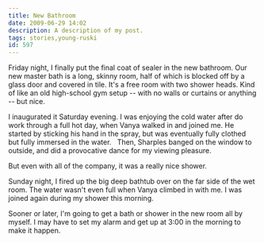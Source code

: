 ```yaml
---
title: New Bathroom
date: 2009-06-29 14:02
description: A description of my post.
tags: stories,young-ruski
id: 597
---
```

Friday night, I finally put the final coat of sealer in the new bathroom.  Our new master bath is a long, skinny room, half of which is blocked off by a glass door and covered in tile.  It's a free room with two shower heads.  Kind of like an old high-school gym setup -- with no walls or curtains or anything -- but nice.  

I inaugurated it Saturday evening.  I was enjoying the cold water after do work through a full hot day, when Vanya walked in and joined me.  He started by sticking his hand in the spray, but was eventually fully clothed but fully immersed in the water.
<span class="spanEndPreview">&nbsp;</span>
Then, Sharples banged on the window to outside, and did a provocative dance for my viewing pleasure.

But even with all of the company, it was a really nice shower.

Sunday night, I fired up the big deep bathtub over on the far side of the wet room.  The water wasn't even full when Vanya climbed in with me.  I was joined again during my shower this morning.

Sooner or later, I'm going to get a bath or shower in the new room all by myself.  I may have to set my alarm and get up at 3:00 in the morning to make it happen.